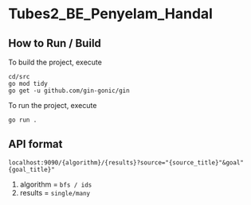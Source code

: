 # Tubes2_BE_Penyelam_Handal

## How to Run / Build

To build the project, execute
```
cd/src
go mod tidy
go get -u github.com/gin-gonic/gin
```

To run the project, execute
```
go run .
```

## API format
```
localhost:9090/{algorithm}/{results}?source="{source_title}"&goal"{goal_title}"
```
1. algorithm = ```bfs / ids```
2. results = ```single/many```